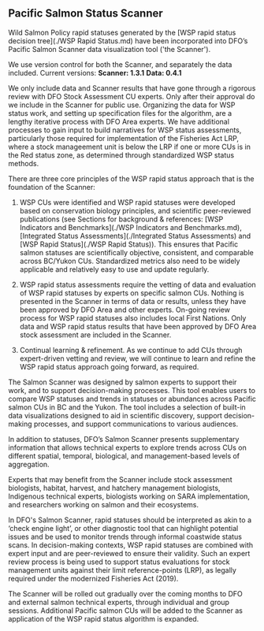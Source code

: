 <br>

## Pacific Salmon Status Scanner

Wild Salmon Policy rapid statuses generated by the [WSP rapid status decision tree](./WSP Rapid Status.md) have been incorporated into DFO’s Pacific Salmon Scanner data visualization tool ('the Scanner'). 

We use version control for both the Scanner, and separately the data included. 
Current versions:
**Scanner: 1.3.1**
**Data: 0.4.1**

We only include data and Scanner results that have gone through a rigorous review with DFO Stock Assessment CU experts. Only after their approval do we include in the Scanner for public use. Organizing the data for WSP status work, and setting up specification files for the algorithm, are a lengthy iterative process with DFO Area experts. We have additional processes to gain input to build narratives for WSP status assessments, particularly those required for implementation of the Fisheries Act LRP, where a stock manageement unit is below the LRP if one or more CUs is in the Red status zone, as determined through standardized WSP status methods.

There are three core principles of the WSP rapid status approach that is the foundation of the Scanner:

1. WSP CUs were identified and WSP rapid statuses were developed based on conservation biology principles, and scientific peer-reviewed publications (see Sections for background & references: [WSP Indicators and Benchmarks](./WSP Indicators and Benchmarks.md), [Integrated Status Assessments](./Integrated Status Assessments) and [WSP Rapid Status](./WSP Rapid Status)). This ensures that Pacific salmon statuses are scientifically objective, consistent, and comparable across BC/Yukon CUs. Standardized metrics also need to be widely applicable and relatively easy to use and update regularly.

2. WSP rapid status assessments require the vetting of data and evaluation of WSP rapid statuses by experts on specific salmon CUs. Nothing is presented in the Scanner in terms of data or results, unless they have been approved by DFO Area and other experts. On-going review process for WSP rapid statuses also includes local First Nations. Only data and WSP rapid status results that have been approved by DFO Area stock assessment are included in the Scanner.

3. Continual learning & refinement. As we continue to add CUs through expert-driven vetting and review, we will continue to learn and refine the WSP rapid status approach going forward, as required.

The Salmon Scanner was designed by salmon experts to support their work, and to support decision-making processes. This tool enables users to compare WSP statuses and trends in statuses or abundances across Pacific salmon CUs in BC and the Yukon. The tool includes a selection of built-in data visualizations designed to aid in scientific discovery, support decision-making processes, and support communications to various audiences. 

In addition to statuses, DFO’s Salmon Scanner presents supplementary information that allows technical experts to explore trends across CUs on different spatial, temporal, biological, and management-based levels of aggregation.

Experts that may benefit from the Scanner include stock assessment biologists, habitat, harvest, and hatchery management biologists, Indigenous technical experts, biologists working on SARA implementation, and researchers working on salmon and their ecosystems. 

In DFO's Salmon Scanner, rapid statuses should be interpreted as akin to a ‘check engine light’, or other diagnostic tool that can highlight potential issues and be used to monitor trends through informal coastwide status scans. In decision-making contexts, WSP rapid statuses are combined with expert input and are peer-reviewed to ensure their validity. Such an expert review process is being used to support status evaluations for stock management units against their limit reference-points (LRP), as legally required under the modernized Fisheries Act (2019).

The Scanner will be rolled out gradually over the coming months to DFO and external salmon technical experts, through individual and group sessions. Additional Pacific salmon CUs will be added to the Scanner as application of the WSP rapid status algorithm is expanded.


